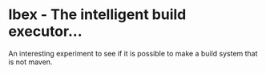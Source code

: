 # Ibex - The intelligent build executor...

An interesting experiment to see if it is possible to make a build system that is not maven.


